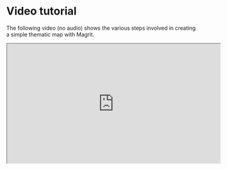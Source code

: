 # Video tutorial

The following video (no audio) shows the various steps involved in creating a simple thematic map with Magrit.

<iframe width="560" height="315" src="https://www.canal-u.tv/chaines/riate/embed/155653?t=0" allowfullscreen></iframe>
